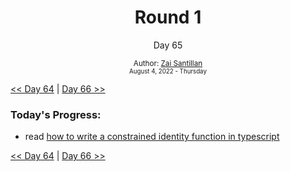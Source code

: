 <div align="center">
    <h1>Round 1</h1>
    <p>Day 65</p>
    <sub>
      Author: <a href="https://github.com/plskz" target="_blank">Zai Santillan</a>
      <br>
      <small>August 4, 2022 - Thursday</small>
    </sub>
  </div>

[<< Day 64](day064.md) | [Day 66 >>](day066.md)

### Today's Progress:

- read [how to write a constrained identity function in typescript](https://kentcdodds.com/blog/how-to-write-a-constrained-identity-function-in-typescript)

[<< Day 64](day064.md) | [Day 66 >>](day066.md)
